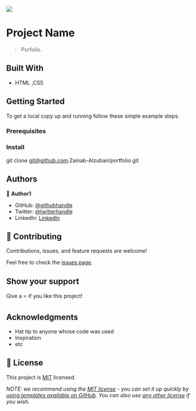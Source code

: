 ![](https://img.shields.io/badge/Microverse-blueviolet)

# Project Name

> Porfolio.


## Built With

- HTML ,CSS


## Getting Started

To get a local copy up and running follow these simple example steps.

### Prerequisites



### Install
git clone git@github.com:Zainab-Alzubair/portfolio.git



## Authors

👤 **Author1**

- GitHub: [@githubhandle](https://github.com/Zainab-Alzubair)
- Twitter: [@twitterhandle](@zainabm34401029)
- LinkedIn: [LinkedIn](https://www.linkedin.com/in/zainab-al-zubair-bb6777168/)

## 🤝 Contributing

Contributions, issues, and feature requests are welcome!

Feel free to check the [issues page](../../issues/).

## Show your support

Give a ⭐️ if you like this project!

## Acknowledgments

- Hat tip to anyone whose code was used
- Inspiration
- etc

## 📝 License

This project is [MIT](./LICENSE) licensed.

_NOTE: we recommend using the [MIT license](https://choosealicense.com/licenses/mit/) - you can set it up quickly by [using templates available on GitHub](https://docs.github.com/en/communities/setting-up-your-project-for-healthy-contributions/adding-a-license-to-a-repository). You can also use [any other license](https://choosealicense.com/licenses/) if you wish._

